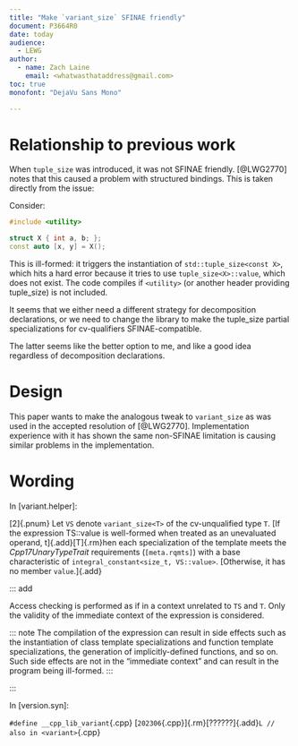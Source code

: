 ```yaml
---
title: "Make `variant_size` SFINAE friendly"
document: P3664R0
date: today
audience:
  - LEWG
author:
  - name: Zach Laine
    email: <whatwasthataddress@gmail.com>
toc: true
monofont: "DejaVu Sans Mono"

---
```


# Relationship to previous work

When `tuple_size` was introduced, it was not SFINAE friendly.  [@LWG2770]
notes that this caused a problem with structured bindings.  This is taken
directly from the issue:

Consider:

```c++
#include <utility>

struct X { int a, b; };
const auto [x, y] = X();
```

This is ill-formed: it triggers the instantiation of `std::tuple_size<const X>`,
which hits a hard error because it tries to use `tuple_size<X>::value`, which
does not exist. The code compiles if `<utility>` (or another header providing
tuple_size) is not included.

It seems that we either need a different strategy for decomposition
declarations, or we need to change the library to make the tuple_size partial
specializations for cv-qualifiers SFINAE-compatible.

The latter seems like the better option to me, and like a good idea regardless
of decomposition declarations.

# Design

This paper wants to make the analogous tweak to `variant_size` as was used in
the accepted resolution of [@LWG2770].  Implementation experience with it has
shown the same non-SFINAE limitation is causing similar problems in the
implementation.

# Wording

In [variant.helper]:

[2]{.pnum} Let `VS` denote `variant_size<T>` of the cv-unqualified type `T`. [If the expression TS​::​value is well-formed when treated as an unevaluated operand, t]{.add}[T]{.rm}hen each specialization of the template meets the *Cpp17UnaryTypeTrait* requirements (`[meta.rqmts]`) with a base characteristic of `integral_constant<size_t, VS​::​value>`.
[Otherwise, it has no member `value`.]{.add}

::: add

Access checking is performed as if in a context unrelated to `TS` and `T`. Only the validity of the immediate context of the expression is considered.

::: note
The compilation of the expression can result in side effects such as the instantiation of class template specializations and function template specializations, the generation of implicitly-defined functions, and so on. Such side effects are not in the “immediate context” and can result in the program being ill-formed.
:::

:::

In [version.syn]:

`#define __cpp_lib_variant`{.cpp}                           [`202306`{.cpp}]{.rm}[??????]{.add}`L // also in <variant>`{.cpp}